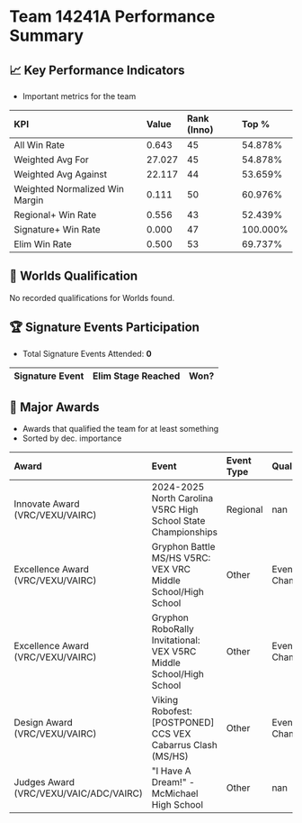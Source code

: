 # Team 14241A Performance Summary

## 📈 Key Performance Indicators
- Important metrics for the team

| KPI | Value | Rank (Inno) | Top % |
|:---|:-----|:----|:-----|
| All Win Rate | 0.643 | 45 | 54.878% |
| Weighted Avg For | 27.027 | 45 | 54.878% |
| Weighted Avg Against | 22.117 | 44 | 53.659% |
| Weighted Normalized Win Margin | 0.111 | 50 | 60.976% |
| Regional+ Win Rate | 0.556 | 43 | 52.439% |
| Signature+ Win Rate | 0.000 | 47 | 100.000% |
| Elim Win Rate | 0.500 | 53 | 69.737% |


## 🎯 Worlds Qualification
No recorded qualifications for Worlds found.

## 🏆 Signature Events Participation
- Total Signature Events Attended: **0**

| Signature Event | Elim Stage Reached | Won? |
|:----------------|:-------------------|:----|


## 🥇 Major Awards
- Awards that qualified the team for at least something
- Sorted by dec. importance

| Award | Event | Event Type | Qualification |
|:------|:------|:-----------|:--------------|
| Innovate Award (VRC/VEXU/VAIRC) | 2024-2025 North Carolina V5RC High School State Championships | Regional | nan |
| Excellence Award (VRC/VEXU/VAIRC) | Gryphon Battle MS/HS V5RC: VEX VRC Middle School/High School | Other | Event Region Championship |
| Excellence Award (VRC/VEXU/VAIRC) | Gryphon RoboRally Invitational: VEX V5RC Middle School/High School | Other | Event Region Championship |
| Design Award (VRC/VEXU/VAIRC) | Viking Robofest: [POSTPONED] CCS VEX Cabarrus Clash (MS/HS) | Other | Event Region Championship |
| Judges Award (VRC/VEXU/VAIC/ADC/VAIRC) | "I Have A Dream!" - McMichael High School | Other | nan |

